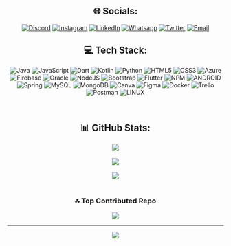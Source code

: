 
  <h2 align="center">🌐 Socials:</h2>
<div align="center">
  
  [![Discord](https://img.shields.io/badge/Discord-%237289DA.svg?logo=discord&logoColor=white)](https://discord.com/users/588519591601504286) 
  [![Instagram](https://img.shields.io/badge/Instagram-%23E4405F.svg?logo=Instagram&logoColor=white)](https://www.instagram.com/fu3l.z/) 
  [![LinkedIn](https://img.shields.io/badge/LinkedIn-%230077B5.svg?logo=linkedin&logoColor=white)](https://www.linkedin.com/in/faisal-algabani-b68188203/) 
  [![Whatsapp](https://img.shields.io/badge/Whatsapp-%227889DA.svg?logo=Whatsapp&logoColor=white)](https://wa.me/+966508399719) 
  [![Twitter](https://img.shields.io/badge/Twitter-%231DA1F2.svg?logo=Twitter&logoColor=white)](https://twitter.com/F_Moh5) 
  <a href="mailto:algabanif@gmail.com">![Email](https://img.shields.io/badge/Email-%23E4405F.svg?logo=gmail&logoColor=white)</a>
<br>

## 💻 Tech Stack:

![Java](https://img.shields.io/badge/java-%23ED8B00.svg?style=for-the-badge&logo=java&logoColor=white) ![JavaScript](https://img.shields.io/badge/javascript-%23323330.svg?style=for-the-badge&logo=javascript&logoColor=%23F7DF1E) ![Dart](https://img.shields.io/badge/dart-%230175C2.svg?style=for-the-badge&logo=dart&logoColor=white) ![Kotlin](https://img.shields.io/badge/kotlin-%230095D5.svg?style=for-the-badge&logo=kotlin&logoColor=white) ![Python](https://img.shields.io/badge/python-3670A0?style=for-the-badge&logo=python&logoColor=ffdd54) ![HTML5](https://img.shields.io/badge/html5-%23E34F26.svg?style=for-the-badge&logo=html5&logoColor=white) ![CSS3](https://img.shields.io/badge/css3-%231572B6.svg?style=for-the-badge&logo=css3&logoColor=white) ![Azure](https://img.shields.io/badge/azure-%230072C6.svg?style=for-the-badge&logo=azure-devops&logoColor=white) ![Firebase](https://img.shields.io/badge/firebase-%23039BE5.svg?style=for-the-badge&logo=firebase) ![Oracle](https://img.shields.io/badge/Oracle-F80000?style=for-the-badge&logo=oracle&logoColor=white) ![NodeJS](https://img.shields.io/badge/node.js-6DA55F?style=for-the-badge&logo=node.js&logoColor=white) ![Bootstrap](https://img.shields.io/badge/bootstrap-%23563D7C.svg?style=for-the-badge&logo=bootstrap&logoColor=white) ![Flutter](https://img.shields.io/badge/Flutter-%2302569B.svg?style=for-the-badge&logo=Flutter&logoColor=white) ![NPM](https://img.shields.io/badge/NPM-%23000000.svg?style=for-the-badge&logo=npm&logoColor=white) ![ANDROID](https://img.shields.io/badge/android-%2320232a.svg?style=for-the-badge&logo=android&logoColor=%a4c639) ![Spring](https://img.shields.io/badge/spring-%236DB33F.svg?style=for-the-badge&logo=spring&logoColor=white) ![MySQL](https://img.shields.io/badge/mysql-%2300f.svg?style=for-the-badge&logo=mysql&logoColor=white) ![MongoDB](https://img.shields.io/badge/MongoDB-%234ea94b.svg?style=for-the-badge&logo=mongodb&logoColor=white) ![Canva](https://img.shields.io/badge/Canva-%2300C4CC.svg?style=for-the-badge&logo=Canva&logoColor=white) 	![Figma](https://img.shields.io/badge/figma-%23F24E1E.svg?style=for-the-badge&logo=figma&logoColor=white) ![Docker](https://img.shields.io/badge/docker-%230db7ed.svg?style=for-the-badge&logo=docker&logoColor=white) ![Trello](https://img.shields.io/badge/Trello-%23026AA7.svg?style=for-the-badge&logo=Trello&logoColor=white) ![Postman](https://img.shields.io/badge/Postman-FF6C37?style=for-the-badge&logo=postman&logoColor=white) ![LINUX](https://img.shields.io/badge/Linux-FCC624?style=for-the-badge&logo=linux&logoColor=black)

<br>

## 📊 GitHub Stats:
![](https://github-readme-stats.vercel.app/api?username=Faisal-Algabni&theme=dark&hide_border=false&include_all_commits=false&count_private=false)<br/><br>
![](https://github-readme-streak-stats.herokuapp.com/?user=Faisal-Algabni&theme=dark&hide_border=false)<br/><br>
![](https://github-readme-stats.vercel.app/api/top-langs/?username=Faisal-Algabni&theme=dark&hide_border=false&include_all_commits=false&count_private=false&layout=compact)
<br><br>
### 🔝 Top Contributed Repo <br>
![](https://github-contributor-stats.vercel.app/api?username=Faisal-Algabni&limit=5&theme=dark&combine_all_yearly_contributions=true)

---
[![](https://visitcount.itsvg.in/api?id=Faisal-Algabni&icon=7&color=6)](https://visitcount.itsvg.in)
</div>
<!-- Proudly created with GPRM ( https://gprm.itsvg.in ) -->
